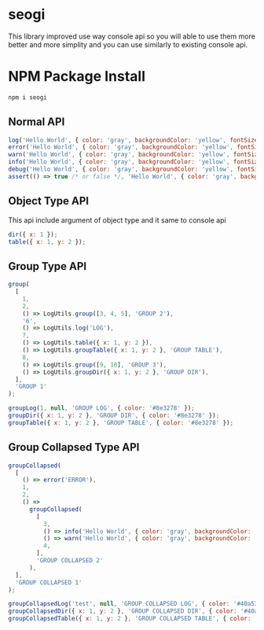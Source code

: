 # seogi

This library improved use way console api so you will able to use them more better and more simplity and you can use similarly to existing console api.

# NPM Package Install

```javascript
npm i seogi
```

## Normal API

```javascript
log('Hello World', { color: 'gray', backgroundColor: 'yellow', fontSize: '10px' });
error('Hello World', { color: 'gray', backgroundColor: 'yellow', fontSize: '20px' });
warn('Hello World', { color: 'gray', backgroundColor: 'yellow', fontSize: '30px' });
info('Hello World', { color: 'gray', backgroundColor: 'yellow', fontSize: '40px' });
debug('Hello World', { color: 'gray', backgroundColor: 'yellow', fontSize: '50px' });
assert(() => true /* or false */, 'Hello World', { color: 'gray', backgroundColor: 'yellow', fontSize: '60px' });
```

## Object Type API

This api include argument of object type and it same to console api

```javascript
dir({ x: 1 });
table({ x: 1, y: 2 });
```

## Group Type API

```javascript
group(
  [
    1,
    2,
    () => LogUtils.group([3, 4, 5], 'GROUP 2'),
    '6',
    () => LogUtils.log('LOG'),
    7,
    () => LogUtils.table({ x: 1, y: 2 }),
    () => LogUtils.groupTable({ x: 1, y: 2 }, 'GROUP TABLE'),
    8,
    () => LogUtils.group([9, 10], 'GROUP 3'),
    () => LogUtils.groupDir({ x: 1, y: 2 }, 'GROUP DIR'),
  ],
  'GROUP 1'
);

groupLog(1, null, 'GROUP LOG', { color: '#8e3278' });
groupDir({ x: 1, y: 2 }, 'GROUP DIR', { color: '#8e3278' });
groupTable({ x: 1, y: 2 }, 'GROUP TABLE', { color: '#8e3278' });
```

## Group Collapsed Type API

```javascript
groupCollapsed(
  [
    () => error('ERROR'),
    1,
    2,
    () =>
      groupCollapsed(
        [
          3,
          () => info('Hello World', { color: 'gray', backgroundColor: 'yellow', fontSize: '40px' }),
          () => warn('Hello World', { color: 'gray', backgroundColor: 'yellow', fontSize: '30px' }),
          4,
        ],
        'GROUP COLLAPSED 2'
      ),
  ],
  'GROUP COLLAPSED 1'
);

groupCollapsedLog('test', null, 'GROUP COLLAPSED LOG', { color: '#40a53a' });
groupCollapsedDir({ x: 1, y: 2 }, 'GROUP COLLAPSED DIR', { color: '#40a53a' });
groupCollapsedTable({ x: 1, y: 2 }, 'GROUP COLLAPSED TABLE', { color: '#40a53a' });
```
